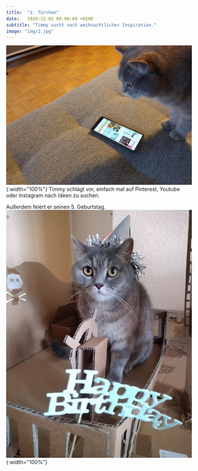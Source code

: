 ```yaml
---
title:  "2. Türchen"
date:   2020-12-02 00:00:00 +0100
subtitle: "Timmy sucht nach weihnachtlicher Inspiration."
image: "img/2.jpg"
---
```


![Timmy](../img/2.jpg){:width="100%"}
Timmy schlägt vor, einfach mal auf Pinterest, Youtube oder Instagram nach Ideen zu suchen.

Außerdem feiert er seinen 5. Geburtstag.
![Timmy](../img/birthday.jpg){:width="100%"}
